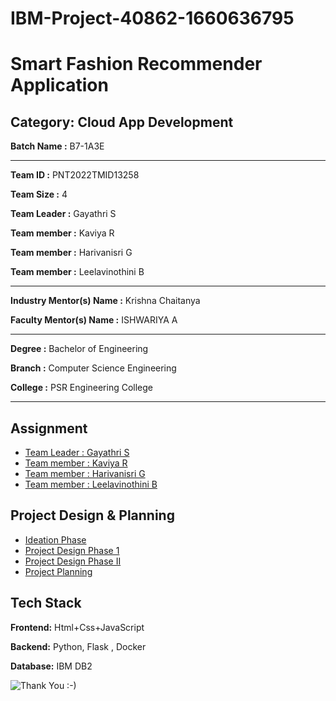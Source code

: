 
# IBM-Project-40862-1660636795

# Smart Fashion Recommender Application


## Category: Cloud App Development


**Batch Name :** B7-1A3E

---

**Team ID :** PNT2022TMID13258

**Team Size :** 4

**Team Leader :** Gayathri S

**Team member :** Kaviya R

**Team member :** Harivanisri G

**Team member :** Leelavinothini B

---
**Industry Mentor(s) Name :** Krishna Chaitanya

**Faculty Mentor(s) Name :** ISHWARIYA A

---

**Degree	:**	
Bachelor of Engineering

**Branch	:**	
Computer Science Engineering

**College	:**	
PSR Engineering College

---





## Assignment  

 - [Team Leader : Gayathri S](https://github.com/IBM-EPBL/IBM-Project-24039-1659936030/tree/main/Assessment/Team%20Lead)
 - [Team member : Kaviya R](https://github.com/IBM-EPBL/IBM-Project-24039-1659936030/tree/main/Assessment/Team%20Member1)
 - [Team member : Harivanisri G](https://github.com/IBM-EPBL/IBM-Project-24039-1659936030/tree/main/Assessment/Team%20Member2)
 - [Team member : Leelavinothini B](https://github.com/IBM-EPBL/IBM-Project-24039-1659936030/tree/main/Assessment/Team%20Member3)


## Project Design & Planning
- [Ideation Phase](https://github.com/IBM-EPBL/IBM-Project-24039-1659936030/tree/main/IDEATION%20PHASE)
- [Project Design Phase 1](https://github.com/IBM-EPBL/IBM-Project-24039-1659936030/tree/main/PROJECT%20DESIGN%20PHASE%20%E2%80%93%20I)
- [Project Design Phase II](https://github.com/IBM-EPBL/IBM-Project-24039-1659936030/tree/main/Project%20Design%20Phase-II)
- [Project Planning](https://github.com/IBM-EPBL/IBM-Project-24039-1659936030/tree/main/Project%20Planning%20Phase)

## Tech Stack

**Frontend:** Html+Css+JavaScript

**Backend:** Python, Flask , Docker

**Database:** IBM DB2


![Thank You :-)](https://www.google.com/url?sa=i&url=https%3A%2F%2Funsplash.com%2Fs%2Fphotos%2Fthank-you-sign&psig=AOvVaw0_RLNpTYEnM_71xlpdWekz&ust=1668924780323000&source=images&cd=vfe&ved=0CBAQjRxqFwoTCLiZ57LLufsCFQAAAAAdAAAAABAE)
